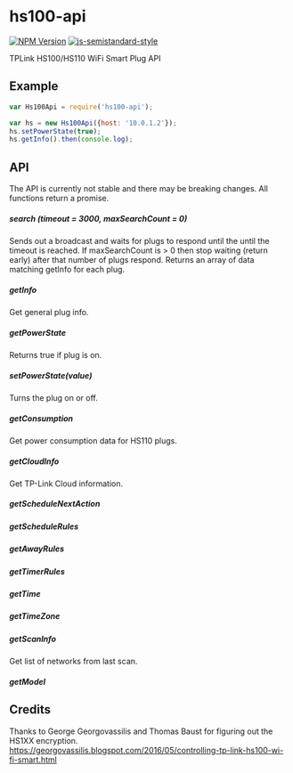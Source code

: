 # hs100-api
[![NPM Version](https://img.shields.io/npm/v/hs100-api.svg)](https://www.npmjs.com/package/hs100-api)
[![js-semistandard-style](https://img.shields.io/badge/code%20style-semistandard-brightgreen.svg?style=flat-square)](https://github.com/Flet/semistandard)

TPLink HS100/HS110 WiFi Smart Plug API



## Example
```javascript
var Hs100Api = require('hs100-api');

var hs = new Hs100Api({host: '10.0.1.2'});
hs.setPowerState(true);
hs.getInfo().then(console.log);
```

## API
The API is currently not stable and there may be breaking changes. All functions return a promise.
##### search (timeout = 3000, maxSearchCount = 0)
Sends out a broadcast and waits for plugs to respond until the until the timeout is reached. If maxSearchCount is > 0 then stop waiting (return early) after that number of plugs respond. Returns an array of data matching getInfo for each plug.
##### getInfo
Get general plug info.
##### getPowerState
Returns true if plug is on.
##### setPowerState(value)
Turns the plug on or off.
##### getConsumption
Get power consumption data for HS110 plugs.
##### getCloudInfo
Get TP-Link Cloud information.
##### getScheduleNextAction
##### getScheduleRules
##### getAwayRules
##### getTimerRules
##### getTime
##### getTimeZone
##### getScanInfo
Get list of networks from last scan.
##### getModel


## Credits
Thanks to George Georgovassilis and Thomas Baust for figuring out the HS1XX encryption.
https://georgovassilis.blogspot.com/2016/05/controlling-tp-link-hs100-wi-fi-smart.html
